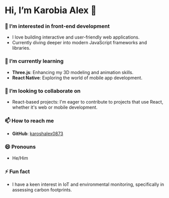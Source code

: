 # Hi, I’m Karobia Alex 👋

### 👀 I’m interested in front-end development
- I love building interactive and user-friendly web applications.
- Currently diving deeper into modern JavaScript frameworks and libraries.

### 🌱 I’m currently learning
- **Three.js**: Enhancing my 3D modeling and animation skills.
- **React Native**: Exploring the world of mobile app development.

### 💞️ I’m looking to collaborate on
- React-based projects: I'm eager to contribute to projects that use React, whether it's web or mobile development.

### 📫 How to reach me
- **GitHub**: [karoshalex0873](https://github.com/karoshalex0873)

### 😄 Pronouns
- He/Him

### ⚡ Fun fact
- I have a keen interest in IoT and environmental monitoring, specifically in assessing carbon footprints.

<!---
karoshalex0873/karoshalex0873 is a ✨ special ✨ repository because its `README.md` (this file) appears on your GitHub profile.
You can click the Preview link to take a look at your changes.
--->

